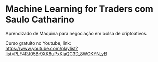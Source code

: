 # Machine Learning for Traders com Saulo Catharino</br>


Aprendizado de Máquina para negociação em bolsa de criptoativos.</br>

Curso gratuito no Youtube, link:
</br>
https://www.youtube.com/playlist?list=PLF4RJ05Br9XK8uPxKiaQC3D_8WOKYN_yB


